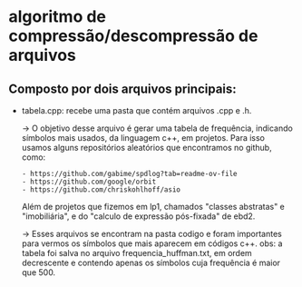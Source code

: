 # algoritmo de compressão/descompressão de arquivos
## Composto por dois arquivos principais:
- tabela.cpp: recebe uma pasta que contém arquivos .cpp e .h.
  
  -> O objetivo desse arquivo é gerar uma tabela de frequência, indicando símbolos mais usados, da linguagem c++, em projetos. Para isso usamos alguns
  repositórios aleatórios que encontramos no github, como:
  
      - https://github.com/gabime/spdlog?tab=readme-ov-file
      - https://github.com/google/orbit
      - https://github.com/chriskohlhoff/asio
    Além de projetos que fizemos em lp1, chamados "classes abstratas" e "imobiliária", e do "calculo de expressão pós-fixada" de ebd2.
  
    -> Esses arquivos se encontram na pasta codigo e foram importantes para vermos os símbolos que mais aparecem em códigos c++.
      obs: a tabela foi salva no arquivo frequencia_huffman.txt, em ordem decrescente e contendo apenas os símbolos cuja frequência é maior que 500.
